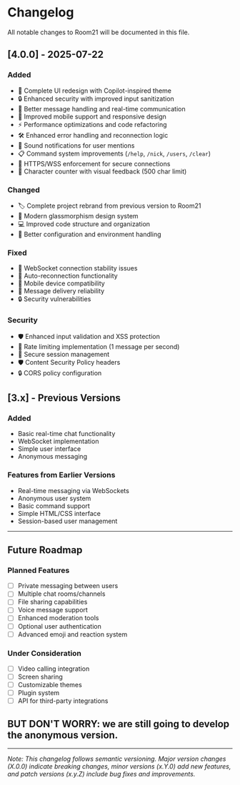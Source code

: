 # Changelog

All notable changes to Room21 will be documented in this file.

## [4.0.0] - 2025-07-22

### Added
- 🎨 Complete UI redesign with Copilot-inspired theme
- 🔒 Enhanced security with improved input sanitization
- 💬 Better message handling and real-time communication
- 📱 Improved mobile support and responsive design
- ⚡ Performance optimizations and code refactoring
- 🛠 Enhanced error handling and reconnection logic
- 🎵 Sound notifications for user mentions
- 📋 Command system improvements (`/help`, `/nick`, `/users`, `/clear`)
- 🔐 HTTPS/WSS enforcement for secure connections
- 📝 Character counter with visual feedback (500 char limit)

### Changed
- 🏷 Complete project rebrand from previous version to Room21
- 🎨 Modern glassmorphism design system
- 💻 Improved code structure and organization
- 🔧 Better configuration and environment handling

### Fixed
- 🐛 WebSocket connection stability issues
- 🔄 Auto-reconnection functionality
- 📱 Mobile device compatibility
- 🎯 Message delivery reliability
- 🔒 Security vulnerabilities

### Security
- 🛡 Enhanced input validation and XSS protection
- 🚫 Rate limiting implementation (1 message per second)
- 🔐 Secure session management
- 🛡 Content Security Policy headers
- 🔒 CORS policy configuration

## [3.x] - Previous Versions

### Added
- Basic real-time chat functionality
- WebSocket implementation
- Simple user interface
- Anonymous messaging

### Features from Earlier Versions
- Real-time messaging via WebSockets
- Anonymous user system
- Basic command support
- Simple HTML/CSS interface
- Session-based user management

---

## Future Roadmap

### Planned Features
- [ ] Private messaging between users
- [ ] Multiple chat rooms/channels
- [ ] File sharing capabilities
- [ ] Voice message support
- [ ] Enhanced moderation tools
- [ ] Optional user authentication
- [ ] Advanced emoji and reaction system

### Under Consideration
- [ ] Video calling integration
- [ ] Screen sharing
- [ ] Customizable themes
- [ ] Plugin system
- [ ] API for third-party integrations

## BUT DON'T WORRY: we are still going to develop the anonymous version.
---

*Note: This changelog follows semantic versioning. Major version changes (X.0.0) indicate breaking changes, minor versions (x.Y.0) add new features, and patch versions (x.y.Z) include bug fixes and improvements.*
